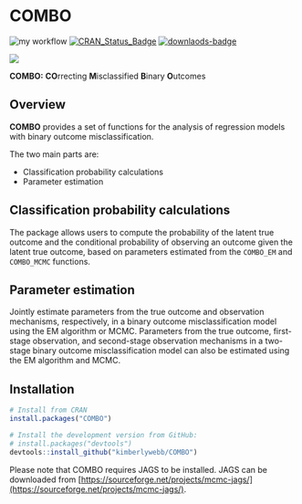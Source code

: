 # COMBO
![my workflow](https://github.com/kimberlywebb/COMBO/actions/workflows/r.yml/badge.svg) [![CRAN_Status_Badge](http://www.r-pkg.org/badges/version/COMBO)](https://cran.r-project.org/package=COMBO)  [![downlaods-badge](http://cranlogs.r-pkg.org/badges/grand-total/COMBO)](
https://cran.r-project.org/package=COMBO)

![ ](https://github.com/kimhochstedler/COMBO/blob/main/small_logo.png?raw=true)

**COMBO:** **CO**rrecting **M**isclassified **B**inary **O**utcomes

Overview
--------------------------------------------------

**COMBO** provides a set of functions for the analysis of regression models with binary outcome misclassification. 

The two main parts are:

- Classification probability calculations
- Parameter estimation 


Classification probability calculations
--------------------------------------------------
The package allows users to compute the probability of the latent true outcome and the conditional probability of observing an outcome given the latent true outcome, based on parameters estimated from the `COMBO_EM` and `COMBO_MCMC` functions.


Parameter estimation 
--------------------------------------------------
Jointly estimate parameters from the true outcome and observation mechanisms, respectively, in a binary outcome misclassification model using the EM algorithm or MCMC. Parameters from the true outcome, first-stage observation, and second-stage observation mechanisms in a two-stage binary outcome misclassification model can also be estimated using the EM algorithm and MCMC.

Installation
--------------------------------------------------

``` r
# Install from CRAN
install.packages("COMBO")

# Install the development version from GitHub:
# install.packages("devtools")
devtools::install_github("kimberlywebb/COMBO")
```
Please note that COMBO requires JAGS to be installed. JAGS can be downloaded from [https://sourceforge.net/projects/mcmc-jags/](https://sourceforge.net/projects/mcmc-jags/).